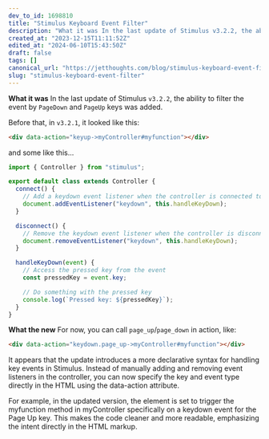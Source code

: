 ```yaml
---
dev_to_id: 1698810
title: "Stimulus Keyboard Event Filter"
description: "What it was In the last update of Stimulus v3.2.2, the ability to filter the event by PageDown and..."
created_at: "2023-12-15T11:11:52Z"
edited_at: "2024-06-10T15:43:50Z"
draft: false
tags: []
canonical_url: "https://jetthoughts.com/blog/stimulus-keyboard-event-filter"
slug: "stimulus-keyboard-event-filter"
---
```

**What it was**
In the last update of Stimulus `v3.2.2`, the ability to filter the event by `PageDown` and `PageUp` keys was added. 

Before that, in `v3.2.1`, it looked like this:

```html
<div data-action="keyup->myController#myfunction"></div>
```
and some like this...
```js
import { Controller } from "stimulus";

export default class extends Controller {
  connect() {
    // Add a keydown event listener when the controller is connected to the DOM
    document.addEventListener("keydown", this.handleKeyDown);
  }

  disconnect() {
    // Remove the keydown event listener when the controller is disconnected
    document.removeEventListener("keydown", this.handleKeyDown);
  }

  handleKeyDown(event) {
    // Access the pressed key from the event
    const pressedKey = event.key;

    // Do something with the pressed key
    console.log(`Pressed key: ${pressedKey}`);
  }
}
```
**What the new**
For now, you can call `page_up`/`page_down` in action, like:
```html
<div data-action="keydown.page_up->myController#myfunction"></div>
```

It appears that the update introduces a more declarative syntax for handling key events in Stimulus. Instead of manually adding and removing event listeners in the controller, you can now specify the key and event type directly in the HTML using the data-action attribute.

For example, in the updated version, the element is set to trigger the myfunction method in myController specifically on a keydown event for the Page Up key. This makes the code cleaner and more readable, emphasizing the intent directly in the HTML markup.